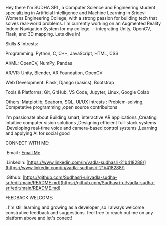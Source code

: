 Hey there I'm SUDHA SRI , a Computer Science and Engineering student specializing in Artificial Intelligence and Machine Learning in Sridevi Womens Engineering College, with a strong passion for building tech that solves real-world problems. I’m currently working on an Augmented Reality Indoor Navigation System for my college — integrating Unity, OpenCV, Flask, and 3D mapping. Lets dive in!

Skills & Intrests:

Programming: Python, C, C++, JavaScript, HTML, CSS

AI/ML:  OpenCV, NumPy, Pandas

AR/VR: Unity, Blender, AR Foundation, OpenCV

Web Development: Flask, Django (basics), Bootstrap

Tools & Platforms: Git, GitHub, VS Code, Jupyter, Linux, Google Colab

Others: Matplotlib, Seaborn, SQL, UI/UX
Intrests : Problem-solving, Competetive  programming ,open source contribuitons

I'm passionate about Building smart, interactive AR applications ,Creating intuitive computer vision solutions ,Designing efficient full-stack systems ,Developing real-time voice and camera-based control systems ,Learning and applying AI for social good

CONNECT WITH ME:


.Email : [Email Me](mailto:sudhasrivadla@gmail.com)

.Linkedln: [https://www.linkedin.com/in/vadla-sudhasri-21b418288/](https://www.linkedin.com/in/vadla-sudhasri-21b418288/)

.Github: [https://github.com/Sudhasri-ui/vadla-sudha-sri/edit/main/README.md](https://github.com/Sudhasri-ui/vadla-sudha-sri/edit/main/README.md)


FEEDBACK WELCOME:


. I'm still learning and growing as a developer ,so I always welcome construtive feedback and suggestions. feel free to reach out me on any platform above and let's conect!
